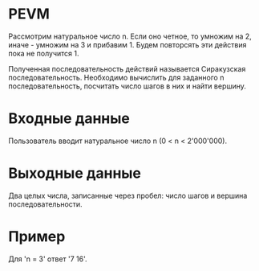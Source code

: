 # PEVM

Рассмотрим натуральное число n. Если оно четное, то умножим на 2, иначе - умножим на 3 и прибавим 1.
Будем повторсять эти действия пока не получится 1.

Полученная последовательность действий называется Сиракузская последовательность.
Необходимо вычислить для заданного n последовательность, посчитать число шагов в них и найти вершину.

# Входные данные

Пользователь вводит натуральное число n (0 < n < 2'000'000). 

# Выходные данные

Два целых числа, записанные через пробел: число шагов и вершина последовательности.

# Пример

Для 'n = 3' ответ '7 16'. 

